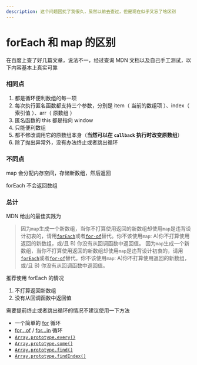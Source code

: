 ```yaml
---
description: 这个问题困扰了我很久，虽然以前去查过，但是现在似乎又忘了啥区别
---
```


# forEach 和 map 的区别

 在百度上查了好几篇文章，说法不一，经过查询 MDN 文档以及自己手工测试，以下内容基本上真实可靠

###  相同点

1. 都是循环便利数组的每一项
2. 每次执行匿名函数都支持三个参数，分别是 item（ 当前的数组项 ）、index（ 索引值 ）、arr（ 原数组 ）
3. 匿名函数的 this 都是指向 window
4. 只能便利数组
5. 都不修改调用它的原数组本身（**当然可以在 `callback` 执行时改变原数组**）
6. 除了抛出异常外，没有办法终止或者跳出循环

### 不同点

 map 会分配内存空间，存储新数组，然后返回

 forEach 不会返回数组

###  总计

MDN 给出的最佳实践为

> 因为`map`生成一个新数组，当你不打算使用返回的新数组却使用`map`是违背设计初衷的，请用[`forEach`](https://developer.mozilla.org/zh-CN/docs/Web/JavaScript/Reference/Global_Objects/Array/forEach)或者[`for-of`](https://developer.mozilla.org/zh-CN/docs/Web/JavaScript/Reference/Statements/for...of)替代。你不该使用`map`: A\)你不打算使用返回的新数组，或/且 B\) 你没有从回调函数中返回值。 因为`map`生成一个新数组，当你不打算使用返回的新数组却使用`map`是违背设计初衷的，请用[`forEach`](https://developer.mozilla.org/zh-CN/docs/Web/JavaScript/Reference/Global_Objects/Array/forEach)或者[`for-of`](https://developer.mozilla.org/zh-CN/docs/Web/JavaScript/Reference/Statements/for...of)替代。你不该使用`map`: A\)你不打算使用返回的新数组，或/且 B\) 你没有从回调函数中返回值。

 推荐使用 forEach 的情况

1. 不打算返回新数组
2. 没有从回调函数中返回值

 需要提前终止或者跳出循环的情况不建议使用一下方法

* 一个简单的 [for](https://developer.mozilla.org/zh-CN/docs/Web/JavaScript/Reference/Statements/for) 循环
* [for...of](https://developer.mozilla.org/zh-CN/docs/Web/JavaScript/Reference/Statements/for...of) / [for...in](https://developer.mozilla.org/zh-CN/docs/Web/JavaScript/Reference/Statements/for...in) 循环
* [`Array.prototype.every()`](https://developer.mozilla.org/zh-CN/docs/Web/JavaScript/Reference/Global_Objects/Array/every)
* [`Array.prototype.some()`](https://developer.mozilla.org/zh-CN/docs/Web/JavaScript/Reference/Global_Objects/Array/some)
* [`Array.prototype.find()`](https://developer.mozilla.org/zh-CN/docs/Web/JavaScript/Reference/Global_Objects/Array/find)
* [`Array.prototype.findIndex()`](https://developer.mozilla.org/zh-CN/docs/Web/JavaScript/Reference/Global_Objects/Array/findIndex)

